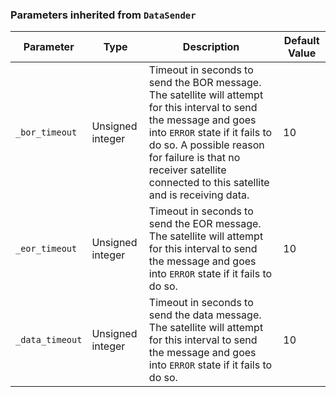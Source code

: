 <!-- markdownlint-disable MD041 -->
### Parameters inherited from `DataSender`

| Parameter | Type | Description | Default Value |
|-----------|------|-------------|---------------|
| `_bor_timeout` | Unsigned integer | Timeout in seconds to send the BOR message. The satellite will attempt for this interval to send the message and goes into `ERROR` state if it fails to do so. A possible reason for failure is that no receiver satellite connected to this satellite and is receiving data. | 10 |
| `_eor_timeout` | Unsigned integer |  Timeout in seconds to send the EOR message. The satellite will attempt for this interval to send the message and goes into `ERROR` state if it fails to do so. | 10 |
| `_data_timeout` | Unsigned integer | Timeout in seconds to send the data message. The satellite will attempt for this interval to send the message and goes into `ERROR` state if it fails to do so. | 10 |
